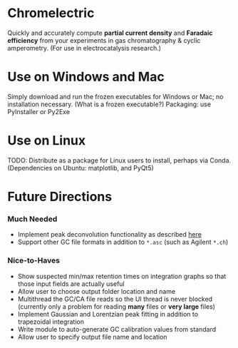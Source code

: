 # Chromelectric

Quickly and accurately compute **partial current density** and **Faradaic efficiency** from your experiments in gas chromatography & cyclic amperometry. (For use in electrocatalysis research.)

# Use on Windows and Mac

Simply download and run the frozen executables for Windows or Mac; no installation necessary. (What is a frozen executable?) Packaging: use PyInstaller or Py2Exe

# Use on Linux

TODO: Distribute as a package for Linux users to install, perhaps via Conda. (Dependencies on Ubuntu: matplotlib, and PyQt5)

# Future Directions

### Much Needed

- Implement peak deconvolution functionality as described [here](http://www.emilygraceripka.com/blog/16)
- Support other GC file formats in addition to `*.asc` (such as Agilent `*.ch`)

### Nice-to-Haves

- Show suspected min/max retention times on integration graphs so that those input fields are actually useful
- Allow user to choose output folder location and name
- Multithread the GC/CA file reads so the UI thread is never blocked (currently only a problem for reading **many** files or **very large** files)
- Implement Gaussian and Lorentzian peak fitting in addition to trapezoidal integration
- Write module to auto-generate GC calibration values from standard
- Allow user to specify output file name and location

